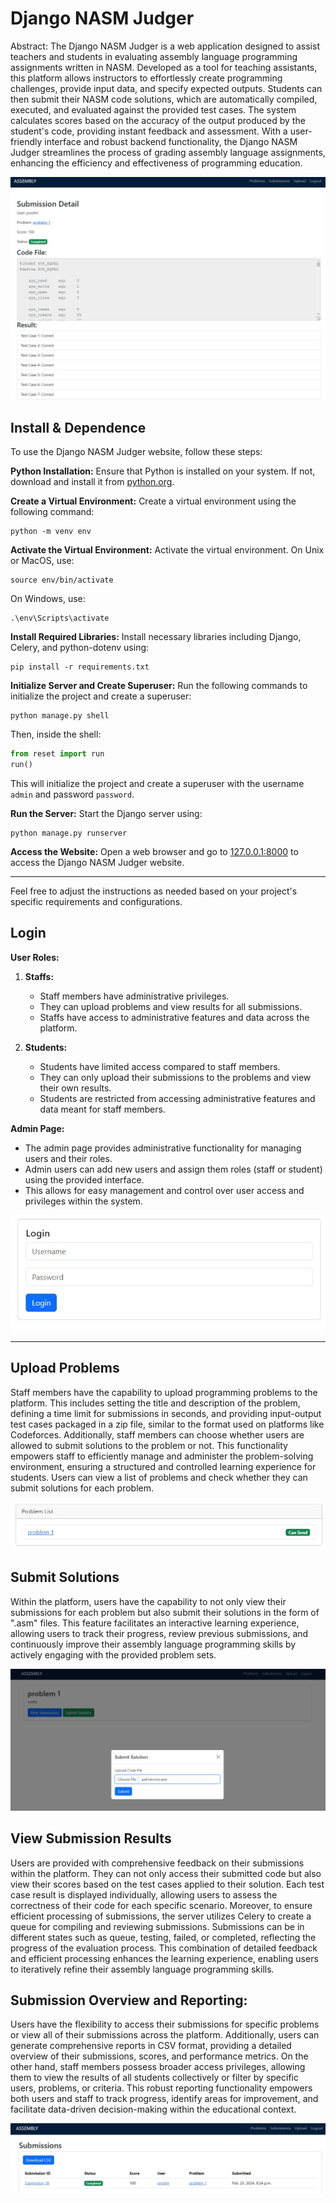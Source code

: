  Django NASM Judger
===
Abstract: The Django NASM Judger is a web application designed to assist teachers and students in evaluating assembly language programming assignments written in NASM. Developed as a tool for teaching assistants, this platform allows instructors to effortlessly create programming challenges, provide input data, and specify expected outputs. Students can then submit their NASM code solutions, which are automatically compiled, executed, and evaluated against the provided test cases. The system calculates scores based on the accuracy of the output produced by the student's code, providing instant feedback and assessment. With a user-friendly interface and robust backend functionality, the Django NASM Judger streamlines the process of grading assembly language assignments, enhancing the efficiency and effectiveness of programming education.

<div align="center">
    <img src="images/submi.jpg" alt="Submi Page">
</div>

## Install & Dependence

To use the Django NASM Judger website, follow these steps:

 **Python Installation:**
   Ensure that Python is installed on your system. If not, download and install it from [python.org](https://www.python.org/).

 **Create a Virtual Environment:**
   Create a virtual environment using the following command:
   ```
   python -m venv env
   ```

 **Activate the Virtual Environment:**
   Activate the virtual environment. On Unix or MacOS, use:
   ```
   source env/bin/activate
   ```
   On Windows, use:
   ```
   .\env\Scripts\activate
   ```

 **Install Required Libraries:**
   Install necessary libraries including Django, Celery, and python-dotenv using:
   ```
   pip install -r requirements.txt
   ```

 **Initialize Server and Create Superuser:**
   Run the following commands to initialize the project and create a superuser:
   ```
   python manage.py shell
   ```
   Then, inside the shell:
   ```python
   from reset import run
   run()
   ```
   This will initialize the project and create a superuser with the username `admin` and password `password`.

 **Run the Server:**
   Start the Django server using:
   ```
   python manage.py runserver
   ```

 **Access the Website:**
   Open a web browser and go to [127.0.0.1:8000](http://127.0.0.1:8000) to access the Django NASM Judger website.

---

Feel free to adjust the instructions as needed based on your project's specific requirements and configurations.

## Login

**User Roles:**

1. **Staffs:**
   - Staff members have administrative privileges.
   - They can upload problems and view results for all submissions.
   - Staffs have access to administrative features and data across the platform.

2. **Students:**
   - Students have limited access compared to staff members.
   - They can only upload their submissions to the problems and view their own results.
   - Students are restricted from accessing administrative features and data meant for staff members.

**Admin Page:**

- The admin page provides administrative functionality for managing users and their roles.
- Admin users can add new users and assign them roles (staff or student) using the provided interface.
- This allows for easy management and control over user access and privileges within the system.
<div align="center">
    <img src="images/login.jpg" alt="Login Page">
</div>

---

## Upload Problems

Staff members have the capability to upload programming problems to the platform. This includes setting the title and description of the problem, defining a time limit for submissions in seconds, and providing input-output test cases packaged in a zip file, similar to the format used on platforms like Codeforces. Additionally, staff members can choose whether users are allowed to submit solutions to the problem or not. This functionality empowers staff to efficiently manage and administer the problem-solving environment, ensuring a structured and controlled learning experience for students.
Users can view a list of problems and check whether they can submit solutions for each problem.

<div align="center">
    <img src="images/problems.jpg" alt="Problems Page">
</div>

## Submit Solutions

Within the platform, users have the capability to not only view their submissions for each problem but also submit their solutions in the form of ".asm" files. This feature facilitates an interactive learning experience, allowing users to track their progress, review previous submissions, and continuously improve their assembly language programming skills by actively engaging with the provided problem sets.

<div align="center">
    <img src="images/upload.jpg" alt="Upload Page">
</div>

## View Submission Results

Users are provided with comprehensive feedback on their submissions within the platform. They can not only access their submitted code but also view their scores based on the test cases applied to their solution. Each test case result is displayed individually, allowing users to assess the correctness of their code for each specific scenario. Moreover, to ensure efficient processing of submissions, the server utilizes Celery to create a queue for compiling and reviewing submissions. Submissions can be in different states such as queue, testing, failed, or completed, reflecting the progress of the evaluation process. This combination of detailed feedback and efficient processing enhances the learning experience, enabling users to iteratively refine their assembly language programming skills.


## Submission Overview and Reporting:

Users have the flexibility to access their submissions for specific problems or view all of their submissions across the platform. Additionally, users can generate comprehensive reports in CSV format, providing a detailed overview of their submissions, scores, and performance metrics. On the other hand, staff members possess broader access privileges, allowing them to view the results of all students collectively or filter by specific users, problems, or criteria. This robust reporting functionality empowers both users and staff to track progress, identify areas for improvement, and facilitate data-driven decision-making within the educational context.

<div align="center">
    <img src="images/submis.jpg" alt="Submis Page">
</div>
